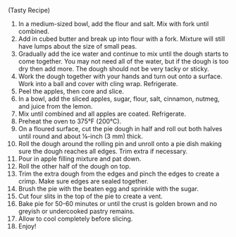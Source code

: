 (Tasty Recipe)
1. In a medium-sized bowl, add the flour and salt. Mix with fork until combined.
2. Add in cubed butter and break up into flour with a fork. Mixture will still have lumps about the size of small peas.
3. Gradually add the ice water and continue to mix until the dough starts to come together. You may not need all of the water, but if the dough is too dry then add more. The dough should not be very tacky or sticky.
4. Work the dough together with your hands and turn out onto a surface. Work into a ball and cover with cling wrap. Refrigerate.
5. Peel the apples, then core and slice.
6. In a bowl, add the sliced apples, sugar, flour, salt, cinnamon, nutmeg, and juice from the lemon.
7. Mix until combined and all apples are coated. Refrigerate.
8. Preheat the oven to 375°F (200°C).
9. On a floured surface, cut the pie dough in half and roll out both halves until round and about ⅛-inch (3 mm) thick.
10. Roll the dough around the rolling pin and unroll onto a pie dish making sure the dough reaches all edges. Trim extra if necessary.
11. Pour in apple filling mixture and pat down.
12. Roll the other half of the dough on top.
13. Trim the extra dough from the edges and pinch the edges to create a crimp. Make sure edges are sealed together.
14. Brush the pie with the beaten egg and sprinkle with the sugar.
15. Cut four slits in the top of the pie to create a vent.
16. Bake pie for 50-60 minutes or until the crust is golden brown and no greyish or undercooked pastry remains.
17. Allow to cool completely before slicing.
18. Enjoy!